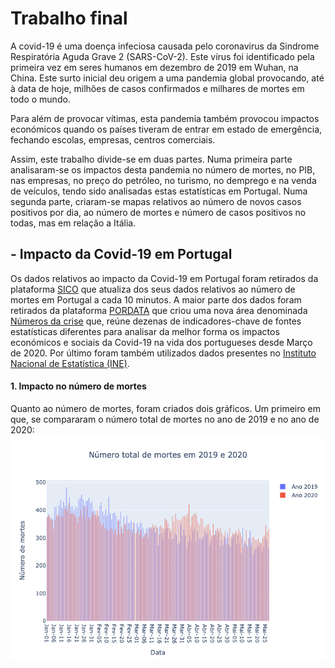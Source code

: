 # Trabalho final #

A covid-19 é uma doença infeciosa causada pelo coronavirus da Sindrome Respiratória Aguda Grave 2 (SARS-CoV-2). Este vírus foi identificado pela primeira vez em seres humanos em dezembro de 2019 em Wuhan, na China. Este surto inicial deu origem a uma pandemia global provocando, até à data de hoje, milhões de casos confirmados e milhares de mortes em todo o mundo.

Para além de provocar vítimas, esta pandemia também provocou impactos económicos quando os países tiveram de entrar em estado de emergência, fechando escolas, empresas, centros comerciais. 

Assim, este trabalho divide-se em duas partes. Numa primeira parte analisaram-se os impactos desta pandemia no número de mortes, no PIB, nas empresas, no preço do petróleo, no turismo, no demprego e na venda de veículos, tendo sido analisadas estas estatísticas em Portugal. Numa segunda parte, criaram-se mapas relativos ao número de novos casos positivos por dia, ao número de mortes e número de casos positivos no todas, mas em relação a Itália.

## - Impacto da Covid-19 em Portugal ##

Os dados relativos ao impacto da Covid-19 em Portugal foram retirados da plataforma [SICO](https://evm.min-saude.pt/) que atualiza dos seus dados relativos ao número de mortes em Portugal a cada 10 minutos. A maior parte dos dados foram retirados da plataforma [PORDATA](https://www.pordata.pt/) que criou uma nova área denominada [Números da crise](https://www.pordata.pt/NumerosDaCrise) que, reúne dezenas de indicadores-chave de fontes estatísticas diferentes para  analisar da melhor forma os impactos económicos e sociais da Covid-19 na vida dos portugueses desde Março de 2020. Por último foram também utilizados dados presentes no [Instituto Nacional de Estatística (INE)](https://www.ine.pt/xportal/xmain?xpgid=ine_main&xpid=INE).

#### 1. Impacto no número de mortes ####

Quanto ao número de mortes, foram criados dois gráficos.
Um primeiro em que, se compararam o número total de mortes no ano de 2019 e no ano de 2020:
![total_mortes1920.png](./Imagens/total_mortes1920.png)
